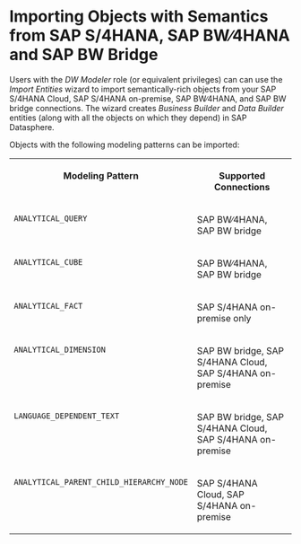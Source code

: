 <!-- loio361729b49aea4519a6e8910b035dbf6c -->

# Importing Objects with Semantics from SAP S/4HANA, SAP BW∕4HANA and SAP BW Bridge

Users with the *DW Modeler* role \(or equivalent privileges\) can can use the *Import Entities* wizard to import semantically-rich objects from your SAP S/4HANA Cloud, SAP S/4HANA on-premise, SAP BW∕4HANA, and SAP BW bridge connections. The wizard creates *Business Builder* and *Data Builder* entities \(along with all the objects on which they depend\) in SAP Datasphere.

Objects with the following modeling patterns can be imported:


<table>
<tr>
<th valign="top">

Modeling Pattern

</th>
<th valign="top">

Supported Connections

</th>
</tr>
<tr>
<td valign="top">

`ANALYTICAL_QUERY`

</td>
<td valign="top">

SAP BW∕4HANA, SAP BW bridge

</td>
</tr>
<tr>
<td valign="top">

`ANALYTICAL_CUBE`

</td>
<td valign="top">

SAP BW∕4HANA, SAP BW bridge

</td>
</tr>
<tr>
<td valign="top">

`ANALYTICAL_FACT`

</td>
<td valign="top">

SAP S/4HANA on-premise only

</td>
</tr>
<tr>
<td valign="top">

`ANALYTICAL_DIMENSION`

</td>
<td valign="top">

SAP BW bridge, SAP S/4HANA Cloud, SAP S/4HANA on-premise

</td>
</tr>
<tr>
<td valign="top">

`LANGUAGE_DEPENDENT_TEXT`

</td>
<td valign="top">

SAP BW bridge, SAP S/4HANA Cloud, SAP S/4HANA on-premise

</td>
</tr>
<tr>
<td valign="top">

`ANALYTICAL_PARENT_CHILD_HIERARCHY_NODE`

</td>
<td valign="top">

SAP S/4HANA Cloud, SAP S/4HANA on-premise

</td>
</tr>
</table>

